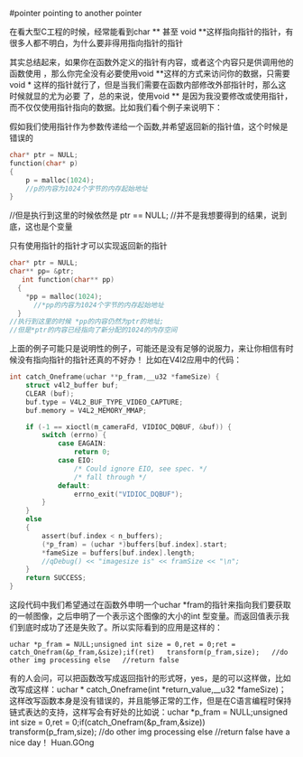 #pointer pointing to another pointer

在看大型C工程的时候，经常能看到char \*\* 甚至 void \*\*这样指向指针的指针，有很多人都不明白，为什么要非得用指向指针的指针

其实总结起来，如果你在函数外定义的指针有内容，或者这个内容只是供调用他的函数使用 ，那么你完全没有必要使用void \*\*这样的方式来访问你的数据，只需要void \* 这样的指针就行了，但是当我们需要在函数内部修改外部指针时，那么这时候就显的尤为必要
了，总的来说，使用void \*\* 是因为我没要修改或使用指针，而不仅仅使用指针指向的数据。比如我们看个例子来说明下：

假如我们使用指针作为参数传递给一个函数,并希望返回新的指针值，这个时候是错误的
```C
char* ptr = NULL;
function(char* p)
{
    p = malloc(1024);
    //p的内容为1024个字节的内存起始地址
}
```
//但是执行到这里的时候依然是 ptr == NULL;
//并不是我想要得到的结果，说到底，这也是个变量

只有使用指针的指针才可以实现返回新的指针
```C
char* ptr = NULL;
char** pp= &ptr;
   int function(char** pp)
  {
    *pp = malloc(1024);
      //*pp的内容为1024个字节的内存起始地址
  }
//执行到这里的时候 *pp的内容仍然为ptr的地址;
//但是*ptr的内容已经指向了新分配的1024的内存空间
```

上面的例子可能只是说明性的例子，可能还是没有足够的说服力，来让你相信有时候没有指向指针的指针还真的不好办！
比如在V4l2应用中的代码：
```c
int catch_Oneframe(uchar **p_fram,__u32 *fameSize) {
    struct v4l2_buffer buf;
    CLEAR (buf);
    buf.type = V4L2_BUF_TYPE_VIDEO_CAPTURE;
    buf.memory = V4L2_MEMORY_MMAP;

    if (-1 == xioctl(m_cameraFd, VIDIOC_DQBUF, &buf)) {
        switch (errno) {
            case EAGAIN:
                return 0;
            case EIO:
                /* Could ignore EIO, see spec. */
                /* fall through */
            default:
                errno_exit("VIDIOC_DQBUF");
        }
    }
    else
    {
        assert(buf.index < n_buffers);
        (*p_fram) = (uchar *)buffers[buf.index].start;
        *fameSize = buffers[buf.index].length;
        //qDebug() << "imagesize is" << framSize << "\n";
    }
    return SUCCESS;
}
```
这段代码中我们希望通过在函数外申明一个uchar \*fram的指针来指向我们要获取的一帧图像，之后申明了一个表示这个图像的大小的int 型变量。而返回值表示我们到底时成功了还是失败了。所以实际看到的应用是这样的：
```
uchar *p_fram = NULL;unsigned int size = 0,ret = 0;ret = catch_Onefram(&p_fram,&size);if(ret)   transform(p_fram,size);   //do other img processing else   //return false
```
有的人会问，可以把函数改写成返回指针的形式呀，yes，是的可以这样做，比如改写成这样：uchar * catch_Oneframe(int *return_value,__u32 *fameSize)；这样改写函数本身是没有错误的，并且能够正常的工作，但是在C语言编程时保持链式表达的支持，这样写会有好处的比如说：uchar *p_fram = NULL;unsigned int size = 0,ret = 0;if(catch_Onefram(&p_fram,&size))   transform(p_fram,size);   //do other img processing else   //return false      have a nice day！ Huan.GOng


